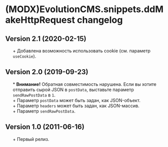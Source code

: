 # (MODX)EvolutionCMS.snippets.ddMakeHttpRequest changelog


## Version 2.1 (2020-02-15)
* \+ Добавлена возможность использовать cookie (см. параметр `useCookie`).


## Version 2.0 (2019-09-23)
* \* **Внимание!** Обратная совместимость нарушена. Если вы хотите отправить сырой JSON в `postData`, выставьте параметр `sendRawPostData` в `1`.
* \+ Параметр `postData` может быть задан, как JSON-объект.
* \+ Параметр `headers` может быть задан, как JSON-массив.
* \+ Параметр `sendRawPostData`.


## Version 1.0 (2011-06-16)
* \+ Первый релиз.


<style>ul{list-style:none;}</style>